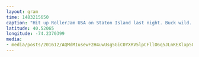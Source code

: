```yaml
---
layout: gram
time: 1483215650
caption: "Hit up RollerJam USA on Staton Island last night. Buck wild. Blew my mind."
latitude: 40.52065
longitude: -74.2370399
media:
- media/posts/201612/AQMdMIusewF2H4uwUsg5GiC0YXRV5lpCFllO6q5JLnKEXlxp5GQYytiEBmXkymKF2QytpUgcrb6xrwRlY9lexI7xnyZFpcm8mXayA_17846306659160775.mp4
---
```

